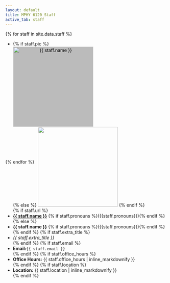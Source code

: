 ```yaml
---
layout: default
title: MPHY 6120 Staff
active_tab: staff
---
```


<style>
/* The flip card container - set the width and height to whatever you want. We have added the border property to demonstrate that the flip itself goes out of the box on hover (remove perspective if you don't want the 3D effect */
.flip-card {
  background-color: transparent;
  width: 250px;
  height: 250px;
  border: 1px solid #f1f1f1;
  perspective: 1000px; /* Remove this if you don't want the 3D effect */
}

/* This container is needed to position the front and back side */
.flip-card-inner {
  position: relative;
  width: 100%;
  height: 100%;
  text-align: center;
  transition: transform 0.8s;
  transform-style: preserve-3d;
}

/* Do an horizontal flip when you move the mouse over the flip box container */
.flip-card:hover .flip-card-inner {
  transform: rotateY(180deg);
}

/* Position the front and back side */
.flip-card-front, .flip-card-back {
  position: absolute;
  width: 100%;
  height: 100%;
  -webkit-backface-visibility: hidden; /* Safari */
  backface-visibility: hidden;
}

/* Style the front side (fallback if image is missing) */
.flip-card-front {
  background-color: #bbb;
  color: black;
}

/* Style the back side */
.flip-card-back {
  background-color: #bbb;
  color: black;
  transform: rotateY(180deg);
}
</style>



<div class="container-fluid">
  <div class="row">
  {% for staff in site.data.staff %}
      <div class="col-lg-4 col-md-6 col-xs-12" style="margin-bottom: 20px; height: 350px;">
        <ul class="list-unstyled">
          <li>
            {% if staff.pic %}
            <div class="flip-card">
              <div class="flip-card-inner">
                <div class="flip-card-front">
                  <img src="assets/img/staff/{{ staff.pic }}" alt="{{ staff.name }}" style="height: 100%; width: 100%; max-height: 250px; max-width: 250px">
                </div>
                <div class="flip-card-back">
                  <img src="assets/img/staff/{{ staff.ai_pic }}" alt="AI generated portrait of {{ staff.name }}" style="height: 100%; width: 100%; max-height: 250px; max-width: 250px">
                </div>
              </div>
            </div>
            {% else %}
              <img src="assets/img/kermit.png" class="img-circle" style="height: 100%; width: 100%; max-height: 250px; max-width: 250px">
            {% endif %}
          </li>
          {% if staff.url %}
            <li><b><a href="{{ staff.url }}">{{ staff.name }}</a></b> {% if staff.pronouns %}({{staff.pronouns}}){% endif %}</li>
          {% else %}
            <li><b>{{ staff.name }}</b> {% if staff.pronouns %}({{staff.pronouns}}){% endif %}</li>
          {% endif %}
          {% if staff.extra_title %}<li><em>{{ staff.extra_title }}</em></li>{% endif %}
          {% if staff.email %}<li><b>Email:</b><code>{{ staff.email }}</code></li>{% endif %}
       	  {% if staff.office_hours %}<li><b>Office Hours:</b> {{ staff.office_hours | inline_markdownify }}</li>{% endif %}
          {% if staff.location %}<li><b>Location:</b> {{ staff.location | inline_markdownify }}</li>{% endif %}
        </ul>
      </div>
    {% endfor %}
  </div>
</div>
